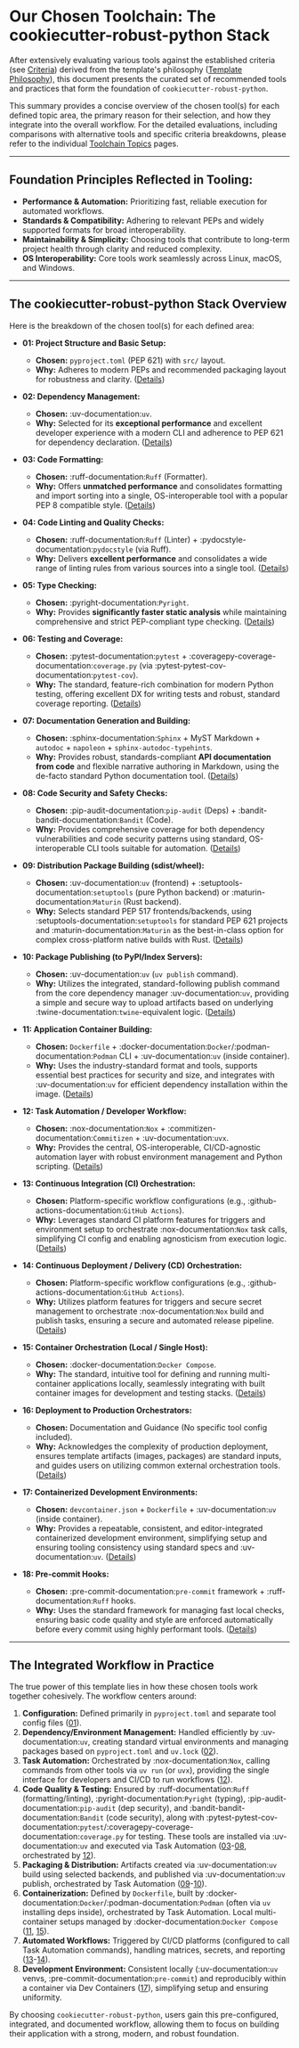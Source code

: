 # Our Chosen Toolchain: The cookiecutter-robust-python Stack

After extensively evaluating various tools against the established criteria (see [Criteria](criteria.md)) derived from the template's philosophy ([Template Philosophy](philosophy.md)), this document presents the curated set of recommended tools and practices that form the foundation of `cookiecutter-robust-python`.

This summary provides a concise overview of the chosen tool(s) for each defined topic area, the primary reason for their selection, and how they integrate into the overall workflow. For the detailed evaluations, including comparisons with alternative tools and specific criteria breakdowns, please refer to the individual [Toolchain Topics](topics/index.md) pages.

---

## Foundation Principles Reflected in Tooling:

- **Performance & Automation:** Prioritizing fast, reliable execution for automated workflows.
- **Standards & Compatibility:** Adhering to relevant PEPs and widely supported formats for broad interoperability.
- **Maintainability & Simplicity:** Choosing tools that contribute to long-term project health through clarity and reduced complexity.
- **OS Interoperability:** Core tools work seamlessly across Linux, macOS, and Windows.

---

## The cookiecutter-robust-python Stack Overview

Here is the breakdown of the chosen tool(s) for each defined area:

- **01: Project Structure and Basic Setup:**

  - **Chosen:** `pyproject.toml` (PEP 621) with `src/` layout.
  - **Why:** Adheres to modern PEPs and recommended packaging layout for robustness and clarity. ([Details](topics/01_project-structure.md))

- **02: Dependency Management:**

  - **Chosen:** :uv-documentation:`uv`.
  - **Why:** Selected for its **exceptional performance** and excellent developer experience with a modern CLI and adherence to PEP 621 for dependency declaration. ([Details](topics/02_dependency-management.md))

- **03: Code Formatting:**

  - **Chosen:** :ruff-documentation:`Ruff` (Formatter).
  - **Why:** Offers **unmatched performance** and consolidates formatting and import sorting into a single, OS-interoperable tool with a popular PEP 8 compatible style. ([Details](topics/03_code-formatting.md))

- **04: Code Linting and Quality Checks:**

  - **Chosen:** :ruff-documentation:`Ruff` (Linter) + :pydocstyle-documentation:`pydocstyle` (via Ruff).
  - **Why:** Delivers **excellent performance** and consolidates a wide range of linting rules from various sources into a single tool. ([Details](topics/04_code-linting.md))

- **05: Type Checking:**

  - **Chosen:** :pyright-documentation:`Pyright`.
  - **Why:** Provides **significantly faster static analysis** while maintaining comprehensive and strict PEP-compliant type checking. ([Details](topics/05_type-checking.md))

- **06: Testing and Coverage:**

  - **Chosen:** :pytest-documentation:`pytest` + :coveragepy-coverage-documentation:`coverage.py` (via :pytest-pytest-cov-documentation:`pytest-cov`).
  - **Why:** The standard, feature-rich combination for modern Python testing, offering excellent DX for writing tests and robust, standard coverage reporting. ([Details](topics/06_testing-coverage.md))

- **07: Documentation Generation and Building:**

  - **Chosen:** :sphinx-documentation:`Sphinx` + MyST Markdown + `autodoc` + `napoleon` + `sphinx-autodoc-typehints`.
  - **Why:** Provides robust, standards-compliant **API documentation from code** and flexible narrative authoring in Markdown, using the de-facto standard Python documentation tool. ([Details](topics/07_documentation.md))

- **08: Code Security and Safety Checks:**

  - **Chosen:** :pip-audit-documentation:`pip-audit` (Deps) + :bandit-bandit-documentation:`Bandit` (Code).
  - **Why:** Provides comprehensive coverage for both dependency vulnerabilities and code security patterns using standard, OS-interoperable CLI tools suitable for automation. ([Details](topics/08_security-checks.md))

- **09: Distribution Package Building (sdist/wheel):**

  - **Chosen:** :uv-documentation:`uv` (frontend) + :setuptools-documentation:`setuptools` (pure Python backend) or :maturin-documentation:`Maturin` (Rust backend).
  - **Why:** Selects standard PEP 517 frontends/backends, using :setuptools-documentation:`setuptools` for standard PEP 621 projects and :maturin-documentation:`Maturin` as the best-in-class option for complex cross-platform native builds with Rust. ([Details](topics/09_packaging-build.md))

- **10: Package Publishing (to PyPI/Index Servers):**

  - **Chosen:** :uv-documentation:`uv` (`uv publish` command).
  - **Why:** Utilizes the integrated, standard-following publish command from the core dependency manager :uv-documentation:`uv`, providing a simple and secure way to upload artifacts based on underlying :twine-documentation:`twine`-equivalent logic. ([Details](topics/10_packaging-publish.md))

- **11: Application Container Building:**

  - **Chosen:** `Dockerfile` + :docker-documentation:`Docker`/:podman-documentation:`Podman` CLI + :uv-documentation:`uv` (inside container).
  - **Why:** Uses the industry-standard format and tools, supports essential best practices for security and size, and integrates with :uv-documentation:`uv` for efficient dependency installation within the image. ([Details](topics/11_container-build.md))

- **12: Task Automation / Developer Workflow:**

  - **Chosen:** :nox-documentation:`Nox` + :commitizen-documentation:`Commitizen` + :uv-documentation:`uvx`.
  - **Why:** Provides the central, OS-interoperable, CI/CD-agnostic automation layer with robust environment management and Python scripting. ([Details](topics/12_task-automation.md))

- **13: Continuous Integration (CI) Orchestration:**

  - **Chosen:** Platform-specific workflow configurations (e.g., :github-actions-documentation:`GitHub Actions`).
  - **Why:** Leverages standard CI platform features for triggers and environment setup to orchestrate :nox-documentation:`Nox` task calls, simplifying CI config and enabling agnosticism from execution logic. ([Details](topics/13_ci-orchestration.md))

- **14: Continuous Deployment / Delivery (CD) Orchestration:**

  - **Chosen:** Platform-specific workflow configurations (e.g., :github-actions-documentation:`GitHub Actions`).
  - **Why:** Utilizes platform features for triggers and secure secret management to orchestrate :nox-documentation:`Nox` build and publish tasks, ensuring a secure and automated release pipeline. ([Details](topics/14_cd-orchestration.md))

- **15: Container Orchestration (Local / Single Host):**

  - **Chosen:** :docker-documentation:`Docker Compose`.
  - **Why:** The standard, intuitive tool for defining and running multi-container applications locally, seamlessly integrating with built container images for development and testing stacks. ([Details](topics/15_compose-local.md))

- **16: Deployment to Production Orchestrators:**

  - **Chosen:** Documentation and Guidance (No specific tool config included).
  - **Why:** Acknowledges the complexity of production deployment, ensures template artifacts (images, packages) are standard inputs, and guides users on utilizing common external orchestration tools. ([Details](topics/16_prod-deploy-guidance.md))

- **17: Containerized Development Environments:**

  - **Chosen:** `devcontainer.json` + `Dockerfile` + :uv-documentation:`uv` (inside container).
  - **Why:** Provides a repeatable, consistent, and editor-integrated containerized development environment, simplifying setup and ensuring tooling consistency using standard specs and :uv-documentation:`uv`. ([Details](topics/17_dev-containers.md))

- **18: Pre-commit Hooks:**
  - **Chosen:** :pre-commit-documentation:`pre-commit` framework + :ruff-documentation:`Ruff` hooks.
  - **Why:** Uses the standard framework for managing fast local checks, ensuring basic code quality and style are enforced automatically before every commit using highly performant tools. ([Details](topics/18_pre-commit-hooks.md))

---

## The Integrated Workflow in Practice

The true power of this template lies in how these chosen tools work together cohesively. The workflow centers around:

1.  **Configuration:** Defined primarily in `pyproject.toml` and separate tool config files ([01](topics/01_project-structure.md)).
2.  **Dependency/Environment Management:** Handled efficiently by :uv-documentation:`uv`, creating standard virtual environments and managing packages based on `pyproject.toml` and `uv.lock` ([02](topics/02_dependency-management.md)).
3.  **Task Automation:** Orchestrated by :nox-documentation:`Nox`, calling commands from other tools via `uv run` (or `uvx`), providing the single interface for developers and CI/CD to run workflows ([12](topics/12_task-automation.md)).
4.  **Code Quality & Testing:** Ensured by :ruff-documentation:`Ruff` (formatting/linting), :pyright-documentation:`Pyright` (typing), :pip-audit-documentation:`pip-audit` (dep security), and :bandit-bandit-documentation:`Bandit` (code security), along with :pytest-pytest-cov-documentation:`pytest`/:coveragepy-coverage-documentation:`coverage.py` for testing. These tools are installed via :uv-documentation:`uv` and executed via Task Automation ([03](topics/03_code-formatting.md)-[08](topics/08_security-checks.md), orchestrated by [12](topics/12_task-automation.md)).
5.  **Packaging & Distribution:** Artifacts created via :uv-documentation:`uv` build using selected backends, and published via :uv-documentation:`uv` publish, orchestrated by Task Automation ([09](topics/09_packaging-build.md)-[10](topics/10_packaging-publish.md)).
6.  **Containerization:** Defined by `Dockerfile`, built by :docker-documentation:`Docker`/:podman-documentation:`Podman` (often via `uv` installing deps inside), orchestrated by Task Automation. Local multi-container setups managed by :docker-documentation:`Docker Compose` ([11](topics/11_container-build.md), [15](topics/15_compose-local.md)).
7.  **Automated Workflows:** Triggered by CI/CD platforms (configured to call Task Automation commands), handling matrices, secrets, and reporting ([13](topics/13_ci-orchestration.md)-[14](topics/14_cd-orchestration.md)).
8.  **Development Environment:** Consistent locally (:uv-documentation:`uv` venvs, :pre-commit-documentation:`pre-commit`) and reproducibly within a container via Dev Containers ([17](topics/17_dev-containers.md)), simplifying setup and ensuring uniformity.

By choosing `cookiecutter-robust-python`, users gain this pre-configured, integrated, and documented workflow, allowing them to focus on building their application with a strong, modern, and robust foundation.
